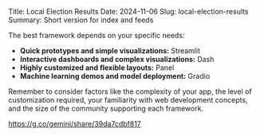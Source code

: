 Title: Local Election Results
Date: 2024-11-06
Slug: local-election-results
Summary: Short version for index and feeds

The best framework depends on your specific needs:

- **Quick prototypes and simple visualizations:** Streamlit
- **Interactive dashboards and complex visualizations:** Dash
- **Highly customized and flexible layouts:** Panel
- **Machine learning demos and model deployment:** Gradio

Remember to consider factors like the complexity of your app, the level of customization required, your familiarity with web development concepts, and the size of the community supporting each framework.

https://g.co/gemini/share/39da7cdbf817